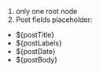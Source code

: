 1. only one root node
2. Post fields placeholder:
  * ${postTitle}
  * ${postLabels}
  * ${postDate}
  * ${postBody}